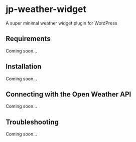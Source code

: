# jp-weather-widget
A super minimal weather widget plugin for WordPress

## Requirements

Coming soon...

## Installation

Coming soon...

## Connecting with the Open Weather API

Coming soon...

## Troubleshooting

Coming soon...
